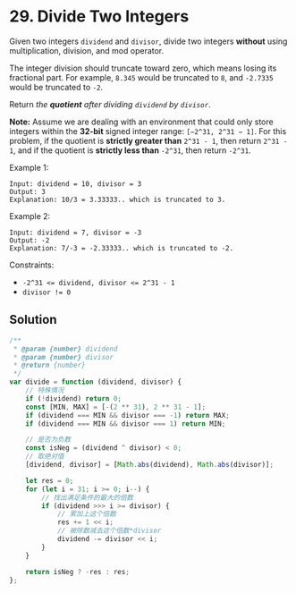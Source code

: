 # 29. Divide Two Integers

Given two integers `dividend` and `divisor`, divide two integers **without** using multiplication, division, and mod operator.

The integer division should truncate toward zero, which means losing its fractional part. For example, `8.345` would be truncated to `8`, and `-2.7335` would be truncated to `-2`.

Return _the **quotient** after dividing `dividend` by `divisor`_.

**Note:** Assume we are dealing with an environment that could only store integers within the **32-bit** signed integer range: `[−2^31, 2^31 − 1]`. For this problem, if the quotient is **strictly greater than** `2^31 - 1`, then return `2^31 - 1`, and if the quotient is **strictly less than** `-2^31`, then return `-2^31`.

Example 1:

```
Input: dividend = 10, divisor = 3
Output: 3
Explanation: 10/3 = 3.33333.. which is truncated to 3.
```

Example 2:

```
Input: dividend = 7, divisor = -3
Output: -2
Explanation: 7/-3 = -2.33333.. which is truncated to -2.
```

Constraints:

-   `-2^31 <= dividend, divisor <= 2^31 - 1`
-   `divisor != 0`

## Solution

```js
/**
 * @param {number} dividend
 * @param {number} divisor
 * @return {number}
 */
var divide = function (dividend, divisor) {
    // 特殊情况
    if (!dividend) return 0;
    const [MIN, MAX] = [-(2 ** 31), 2 ** 31 - 1];
    if (dividend === MIN && divisor === -1) return MAX;
    if (dividend === MIN && divisor === 1) return MIN;

    // 是否为负数
    const isNeg = (dividend ^ divisor) < 0;
    // 取绝对值
    [dividend, divisor] = [Math.abs(dividend), Math.abs(divisor)];

    let res = 0;
    for (let i = 31; i >= 0; i--) {
        // 找出满足条件的最大的倍数
        if (dividend >>> i >= divisor) {
            // 累加上这个倍数
            res += 1 << i;
            // 被除数减去这个倍数*divisor
            dividend -= divisor << i;
        }
    }

    return isNeg ? -res : res;
};
```
